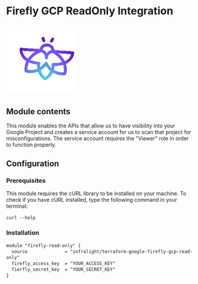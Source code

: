 # Firefly GCP ReadOnly Integration
# ![Firefly Logo](firefly.gif)

## Module contents

This module enables the APIs that allow us to have visibility into your Google Project
and creates a service account for us to scan that project for misconfigurations.
The service account requires the "Viewer" role in order to function properly.

## Configuration

### Prerequisites

This module requires the cURL library to be installed on your machine.
To check if you have cURL installed, type the following command in your terminal:

```shell script
curl --help
```

### Installation

```hcl-terraform
module "firefly-read-only" {
  source              = "infralight/terraform-google-firefly-gcp-read-only"
  firefly_access_key  = "YOUR_ACCESS_KEY"
  fierfly_secret_key  = "YOUR_SECRET_KEY"
}
```
